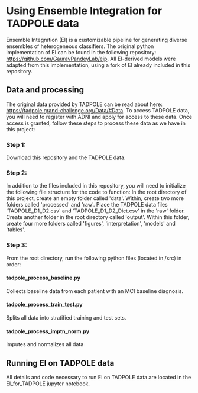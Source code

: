 # Using Ensemble Integration for TADPOLE data
Ensemble Integration (EI) is a customizable pipeline for generating diverse ensembles of heterogeneous classifiers. The original python implementation of EI can be found in the following repository: https://github.com/GauravPandeyLab/eip. All EI-derived models were adapted from this implementation, using a fork of EI already included in this repository.

## Data and processing
The original data provided by TADPOLE can be read about here: https://tadpole.grand-challenge.org/Data/#Data. To access TADPOLE data, you will need to register with ADNI and apply for access to these data. Once access is granted, follow these steps to process these data as we have in this project:

### Step 1:
Download this repository and the TADPOLE data. 

### Step 2:
In addition to the files included in this repository, you will need to initialize the following file structure for the code to function: In the root directory of this project, create an empty folder called 'data'. Within, create two more folders called 'processed' and 'raw'. Place the TADPOLE data files 'TADPOLE_D1_D2.csv' and 'TADPOLE_D1_D2_Dict.csv' in the 'raw' folder. Create another folder in the root directory called 'output'. Within this folder, create four more folders called 'figures', 'interpretation', 'models' and 'tables'. 

### Step 3:
From the root directory, run the following python files (located in /src) in order: 

#### tadpole_process_baseline.py
Collects baseline data from each patient with an MCI baseline diagnosis.

#### tadpole_process_train_test.py
Splits all data into stratified training and test sets.

#### tadpole_process_imptn_norm.py
Imputes and normalizes all data

## Running EI on TADPOLE data
All details and code necessary to run EI on TADPOLE data are located in the EI_for_TADPOLE jupyter notebook.


